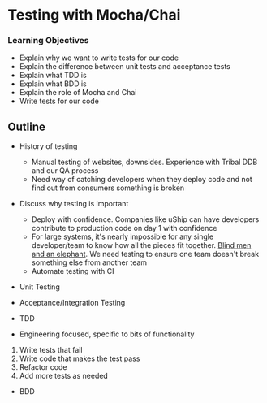 # Testing with Mocha/Chai

### Learning Objectives

* Explain why we want to write tests for our code
* Explain the difference between unit tests and acceptance tests
* Explain what TDD is
* Explain what BDD is
* Explain the role of Mocha and Chai
* Write tests for our code

## Outline

- History of testing 
  * Manual testing of websites, downsides. Experience with Tribal DDB and our QA process
  * Need way of catching developers when they deploy code and not find out from consumers something is broken 
- Discuss why testing is important 
  * Deploy with confidence. Companies like uShip can have developers contribute to production code on day 1 with confidence 
  * For large systems, it's nearly impossible for any single developer/team to know how all the pieces fit together. [Blind men and an elephant](https://en.wikipedia.org/wiki/Blind_men_and_an_elephant). We need testing to ensure one team doesn't break something else from another team 
  * Automate testing with CI 

- Unit Testing 

- Acceptance/Integration Testing

- TDD 
 - Engineering focused, specific to bits of functionality
  1. Write tests that fail 
  2. Write code that makes the test pass
  3. Refactor code 
  4. Add more tests as needed 

- BDD 
